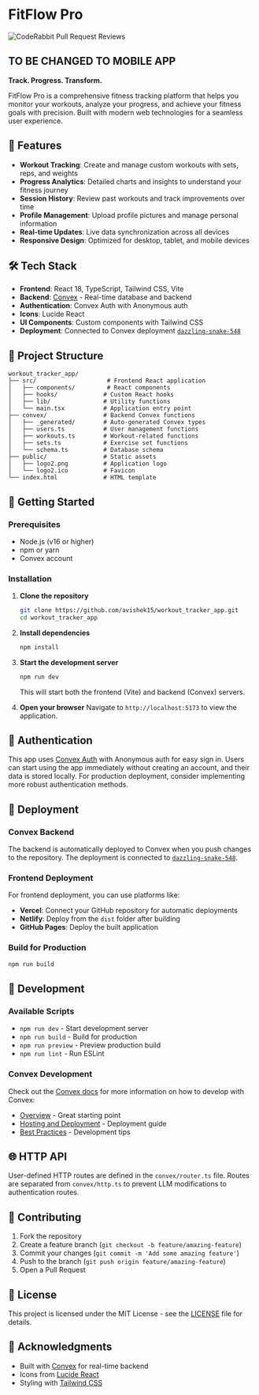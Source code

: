 # FitFlow Pro

![CodeRabbit Pull Request Reviews](https://img.shields.io/coderabbit/prs/github/avishek15/workout_tracker_app?utm_source=oss&utm_medium=github&utm_campaign=avishek15%2Fworkout_tracker_app&labelColor=171717&color=FF570A&link=https%3A%2F%2Fcoderabbit.ai&label=CodeRabbit+Reviews)

## TO BE CHANGED TO MOBILE APP

**Track. Progress. Transform.**

FitFlow Pro is a comprehensive fitness tracking platform that helps you monitor your workouts, analyze your progress, and achieve your fitness goals with precision. Built with modern web technologies for a seamless user experience.

## 🚀 Features

- **Workout Tracking**: Create and manage custom workouts with sets, reps, and weights
- **Progress Analytics**: Detailed charts and insights to understand your fitness journey
- **Session History**: Review past workouts and track improvements over time
- **Profile Management**: Upload profile pictures and manage personal information
- **Real-time Updates**: Live data synchronization across all devices
- **Responsive Design**: Optimized for desktop, tablet, and mobile devices

## 🛠️ Tech Stack

- **Frontend**: React 18, TypeScript, Tailwind CSS, Vite
- **Backend**: [Convex](https://convex.dev) - Real-time database and backend
- **Authentication**: Convex Auth with Anonymous auth
- **Icons**: Lucide React
- **UI Components**: Custom components with Tailwind CSS
- **Deployment**: Connected to Convex deployment [`dazzling-snake-548`](https://dashboard.convex.dev/d/dazzling-snake-548)

## 📁 Project Structure

```
workout_tracker_app/
├── src/                    # Frontend React application
│   ├── components/         # React components
│   ├── hooks/             # Custom React hooks
│   ├── lib/               # Utility functions
│   └── main.tsx           # Application entry point
├── convex/                # Backend Convex functions
│   ├── _generated/        # Auto-generated Convex types
│   ├── users.ts           # User management functions
│   ├── workouts.ts        # Workout-related functions
│   ├── sets.ts            # Exercise set functions
│   └── schema.ts          # Database schema
├── public/                # Static assets
│   ├── logo2.png          # Application logo
│   └── logo2.ico          # Favicon
└── index.html             # HTML template
```

## 🚀 Getting Started

### Prerequisites

- Node.js (v16 or higher)
- npm or yarn
- Convex account

### Installation

1. **Clone the repository**

    ```bash
    git clone https://github.com/avishek15/workout_tracker_app.git
    cd workout_tracker_app
    ```

2. **Install dependencies**

    ```bash
    npm install
    ```

3. **Start the development server**

    ```bash
    npm run dev
    ```

    This will start both the frontend (Vite) and backend (Convex) servers.

4. **Open your browser**
   Navigate to `http://localhost:5173` to view the application.

## 🔐 Authentication

This app uses [Convex Auth](https://auth.convex.dev/) with Anonymous auth for easy sign in. Users can start using the app immediately without creating an account, and their data is stored locally. For production deployment, consider implementing more robust authentication methods.

## 🚀 Deployment

### Convex Backend

The backend is automatically deployed to Convex when you push changes to the repository. The deployment is connected to [`dazzling-snake-548`](https://dashboard.convex.dev/d/dazzling-snake-548).

### Frontend Deployment

For frontend deployment, you can use platforms like:

- **Vercel**: Connect your GitHub repository for automatic deployments
- **Netlify**: Deploy from the `dist` folder after building
- **GitHub Pages**: Deploy the built application

### Build for Production

```bash
npm run build
```

## 🔧 Development

### Available Scripts

- `npm run dev` - Start development server
- `npm run build` - Build for production
- `npm run preview` - Preview production build
- `npm run lint` - Run ESLint

### Convex Development

Check out the [Convex docs](https://docs.convex.dev/) for more information on how to develop with Convex:

- [Overview](https://docs.convex.dev/understanding/) - Great starting point
- [Hosting and Deployment](https://docs.convex.dev/production/) - Deployment guide
- [Best Practices](https://docs.convex.dev/understanding/best-practices/) - Development tips

## 🌐 HTTP API

User-defined HTTP routes are defined in the `convex/router.ts` file. Routes are separated from `convex/http.ts` to prevent LLM modifications to authentication routes.

## 🤝 Contributing

1. Fork the repository
2. Create a feature branch (`git checkout -b feature/amazing-feature`)
3. Commit your changes (`git commit -m 'Add some amazing feature'`)
4. Push to the branch (`git push origin feature/amazing-feature`)
5. Open a Pull Request

## 📄 License

This project is licensed under the MIT License - see the [LICENSE](LICENSE) file for details.

## 🙏 Acknowledgments

- Built with [Convex](https://convex.dev) for real-time backend
- Icons from [Lucide React](https://lucide.dev/)
- Styling with [Tailwind CSS](https://tailwindcss.com/)
